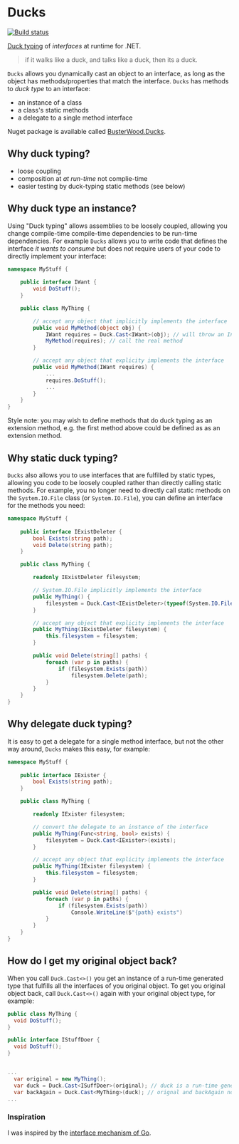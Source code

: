 # Ducks

[![Build status](https://ci.appveyor.com/api/projects/status/jeujj9n91gr9t6y7/branch/master?svg=true)](https://ci.appveyor.com/project/busterwood/ducks/branch/master)

[Duck typing](https://en.wikipedia.org/wiki/Duck_typing) of *interfaces* at runtime for .NET.

> if it walks like a duck, and talks like a duck, then its a duck.

`Ducks` allows you dynamically cast an object to an interface, as long as the object has methods/properties that match the interface.
`Ducks` has methods to *duck type* to an interface:
* an instance of a class
* a class's static methods
* a delegate to a single method interface

Nuget package is available called [BusterWood.Ducks](https://www.nuget.org/packages/BusterWood.Ducks).

## Why duck typing?

* loose coupling
* composition at *at run-time* not complie-time
* easier testing by duck-typing static methods (see below)

## Why duck type an instance?

Using "Duck typing" allows assemblies to be loosely coupled, allowing you change compile-time compile-time dependencies to be run-time dependencies.  For example `Ducks` allows you to write code that defines the interface *it wants to consume* but does not require users of your code to directly implement your interface:

```csharp
namespace MyStuff {
	
	public interface IWant {
		void DoStuff();
	}

	public class MyThing {

		// accept any object that implicitly implements the interface
		public void MyMethod(object obj) {
			IWant requires = Duck.Cast<IWant>(obj);	// will throw an InvalidCastExcetpion if obj does not have a 'void DoStuff()'' method
			MyMethod(requires); // call the real method
		}

		// accept any object that explicity implements the interface 
		public void MyMethod(IWant requires) {
			...
			requires.DoStuff();
			...
		}
	}
}
```

Style note: you may wish to define methods that do duck typing as an extension method, e.g. the first method above could be defined as as an extension method.

## Why static duck typing?

`Ducks` also allows you to use interfaces that are fulfilled by static types, allowing you code to be loosely coupled rather than directly calling static methods.  For example, you no longer need to directly call static methods on the `System.IO.File` class (or `System.IO.File`), you can define an interface for the methods you need:

```csharp
namespace MyStuff {
	
	public interface IExistDeleter {
		bool Exists(string path);
		void Delete(string path);
	}

	public class MyThing {

		readonly IExistDeleter filesystem;

		// System.IO.File implicitly implements the interface
		public MyThing() {
			filesystem = Duck.Cast<IExistDeleter>(typeof(System.IO.File));
		}

		// accept any object that explicity implements the interface 
		public MyThing(IExistDeleter filesystem) {
			this.filesystem = filesystem;
		}

		public void Delete(string[] paths) {
			foreach (var p in paths) {
				if (filesystem.Exists(path))
					filesystem.Delete(path);
			}
		}
	}
}
```

## Why delegate duck typing?

It is easy to get a delegate for a single method interface, but not the other way around, `Ducks` makes this easy, for example:

```csharp
namespace MyStuff {
	
	public interface IExister {
		bool Exists(string path);
	}

	public class MyThing {

		readonly IExister filesystem;

		// convert the delegate to an instance of the interface
		public MyThing(Func<string, bool> exists) {
			filesystem = Duck.Cast<IExister>(exists);
		}

		// accept any object that explicity implements the interface 
		public MyThing(IExister filesystem) {
			this.filesystem = filesystem;
		}

		public void Delete(string[] paths) {
			foreach (var p in paths) {
				if (filesystem.Exists(path))
					Console.WriteLine($"{path} exists")
			}
		}
	}
}
```

## How do I get my original object back?

When you call `Duck.Cast<>()` you get an instance of a run-time generated type that fulfills all the interfaces of you original object.  To get you original object back, call `Duck.Cast<>()` again with your original object type, for example:

```csharp
public class MyThing {
  void DoStuff();
}

public interface IStuffDoer {
  void DoStuff();
}


...
  var original = new MyThing();
  var duck = Duck.Cast<ISuffDoer>(original); // duck is a run-time generated proxy
  var backAgain = Duck.Cast<MyThing>(duck); // orignal and backAgain now contain a reference to the same object
...
```

### Inspiration

I was inspired by the [interface mechanism of Go](https://golang.org/).
